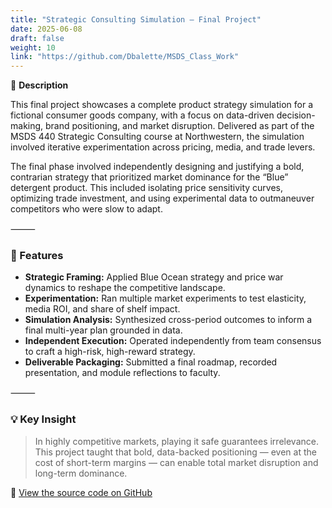 ```yaml
---
title: "Strategic Consulting Simulation – Final Project"
date: 2025-06-08
draft: false
weight: 10
link: "https://github.com/Dbalette/MSDS_Class_Work"
---
```


📘 **Description**

This final project showcases a complete product strategy simulation for a fictional consumer goods company, with a focus on data-driven decision-making, brand positioning, and market disruption. Delivered as part of the MSDS 440 Strategic Consulting course at Northwestern, the simulation involved iterative experimentation across pricing, media, and trade levers.

<!--more-->

The final phase involved independently designing and justifying a bold, contrarian strategy that prioritized market dominance for the “Blue” detergent product. This included isolating price sensitivity curves, optimizing trade investment, and using experimental data to outmaneuver competitors who were slow to adapt.

⸻

### 🔧 Features

- **Strategic Framing:** Applied Blue Ocean strategy and price war dynamics to reshape the competitive landscape.
- **Experimentation:** Ran multiple market experiments to test elasticity, media ROI, and share of shelf impact.
- **Simulation Analysis:** Synthesized cross-period outcomes to inform a final multi-year plan grounded in data.
- **Independent Execution:** Operated independently from team consensus to craft a high-risk, high-reward strategy.
- **Deliverable Packaging:** Submitted a final roadmap, recorded presentation, and module reflections to faculty.

⸻

### 💡 Key Insight

> In highly competitive markets, playing it safe guarantees irrelevance. This project taught that bold, data-backed positioning — even at the cost of short-term margins — can enable total market disruption and long-term dominance.

🔗 [View the source code on GitHub](https://github.com/Dbalette/MSDS_Class_Work)
